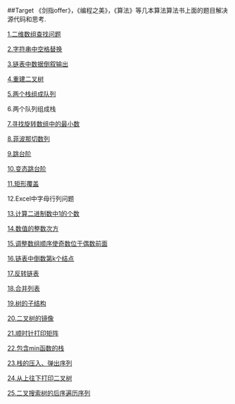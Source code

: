 ##Target
《剑指offer》，《编程之美》，《算法》等几本算法算法书上面的题目解决源代码和思考.

[1.二维数组查找问题](http://www.nowcoder.com/practice/abc3fe2ce8e146608e868a70efebf62e?rp=1&ru=/ta/coding-interviews&qru=/ta/coding-interviews/question-ranking)

[2.字符串中空格替换](http://www.nowcoder.com/practice/4060ac7e3e404ad1a894ef3e17650423?rp=1&ru=/ta/coding-interviews&qru=/ta/coding-interviews/question-ranking)

[3.链表中数据倒叙输出](http://www.nowcoder.com/practice/d0267f7f55b3412ba93bd35cfa8e8035?rp=1&ru=/ta/coding-interviews&qru=/ta/coding-interviews/question-ranking)

[4.重建二叉树](http://www.nowcoder.com/practice/8a19cbe657394eeaac2f6ea9b0f6fcf6?rp=1&ru=/ta/coding-interviews&qru=/ta/coding-interviews/question-ranking)

[5.两个栈组成队列](http://www.nowcoder.com/practice/54275ddae22f475981afa2244dd448c6?rp=1&ru=/ta/coding-interviews&qru=/ta/coding-interviews/question-ranking)

6.两个队列组成栈

[7.寻找旋转数组中的最小数](http://www.nowcoder.com/practice/9f3231a991af4f55b95579b44b7a01ba?rp=1&ru=/ta/coding-interviews&qru=/ta/coding-interviews/question-ranking)

[8.菲波那切数列](http://www.nowcoder.com/practice/c6c7742f5ba7442aada113136ddea0c3?rp=1&ru=/ta/coding-interviews&qru=/ta/coding-interviews/question-ranking)

[9.跳台阶](http://www.nowcoder.com/practice/8c82a5b80378478f9484d87d1c5f12a4?rp=1&ru=/ta/coding-interviews&qru=/ta/coding-interviews/question-ranking)

[10.变态跳台阶](http://www.nowcoder.com/practice/22243d016f6b47f2a6928b4313c85387?rp=1&ru=/ta/coding-interviews&qru=/ta/coding-interviews/question-ranking)

[11.矩形覆盖](http://www.nowcoder.com/practice/72a5a919508a4251859fb2cfb987a0e6?rp=1&ru=/ta/coding-interviews&qru=/ta/coding-interviews/question-ranking)


12.Excel中字母行列问题

[13.计算二进制数中1的个数](http://www.nowcoder.com/practice/8ee967e43c2c4ec193b040ea7fbb10b8?rp=1&ru=/ta/coding-interviews&qru=/ta/coding-interviews/question-ranking)

[14.数值的整数次方](http://www.nowcoder.com/practice/1a834e5e3e1a4b7ba251417554e07c00?rp=1&ru=/ta/coding-interviews&qru=/ta/coding-interviews/question-ranking)

[15.调整数组顺序使奇数位于偶数前面](http://www.nowcoder.com/practice/beb5aa231adc45b2a5dcc5b62c93f593?rp=1&ru=/ta/coding-interviews&qru=/ta/coding-interviews/question-ranking)

[16.链表中倒数第k个结点](http://www.nowcoder.com/practice/529d3ae5a407492994ad2a246518148a?rp=1&ru=/ta/coding-interviews&qru=/ta/coding-interviews/question-ranking)

[17.反转链表](http://www.nowcoder.com/practice/75e878df47f24fdc9dc3e400ec6058ca?rp=1&ru=/ta/coding-interviews&qru=/ta/coding-interviews/question-ranking)

[18.合并列表](http://www.nowcoder.com/practice/d8b6b4358f774294a89de2a6ac4d9337?rp=1&ru=/ta/coding-interviews&qru=/ta/coding-interviews/question-ranking)

[19.树的子结构](http://www.nowcoder.com/practice/6e196c44c7004d15b1610b9afca8bd88?rp=1&ru=/ta/coding-interviews&qru=/ta/coding-interviews/question-ranking)

[20.二叉树的镜像](http://www.nowcoder.com/practice/564f4c26aa584921bc75623e48ca3011?rp=1&ru=/ta/coding-interviews&qru=/ta/coding-interviews/question-ranking)

[21.顺时针打印矩阵](http://www.nowcoder.com/practice/9b4c81a02cd34f76be2659fa0d54342a?rp=1&ru=/ta/coding-interviews&qru=/ta/coding-interviews/question-ranking)

[22.包含min函数的栈](http://www.nowcoder.com/practice/4c776177d2c04c2494f2555c9fcc1e49?rp=1&ru=/ta/coding-interviews&qru=/ta/coding-interviews/question-ranking)

[23.栈的压入、弹出序列](http://www.nowcoder.com/practice/d77d11405cc7470d82554cb392585106?rp=2&ru=/ta/coding-interviews&qru=/ta/coding-interviews/question-ranking)

[24.从上往下打印二叉树](http://www.nowcoder.com/practice/7fe2212963db4790b57431d9ed259701?rp=2&ru=/ta/coding-interviews&qru=/ta/coding-interviews/question-ranking)

[25.二叉搜索树的后序遍历序列](http://www.nowcoder.com/practice/a861533d45854474ac791d90e447bafd?rp=2&ru=/ta/coding-interviews&qru=/ta/coding-interviews/question-ranking)